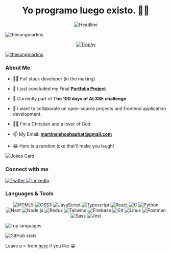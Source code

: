 <h1 align="center"> Yo programo luego existo. 👨‍💻 </h1>
 <div align="center">
  <img src="https://readme-typing-svg.herokuapp.com?color=0000FF&size=32&center=true&vCenter=true&width=600&height=50&lines=%F0%9F%91%8B+Hi,+I'm+Song+Martins;Passionate+Problem+Solver;👩‍💻+++Front-End+Engineer;Software+Engineer;Freelancer;Open-Source+Enthusiast" alt="Headline" />
 </div>

<p align="left">
 
 <img src="https://komarev.com/ghpvc/?username=thesongmartins&label=Profile%20views&color=0e75b6&style=flat" alt="thesongmartins" />
 
</p>

<div align="center">
  
  [![Trophy](https://github-profile-trophy.vercel.app/?username=thesongmartins&theme=darkhub&no-frame=true&margin-w=15)](https://github.com/ryo-ma/github-profile-trophy)
  
</div>

<p align="left"> 
 
 <a href="https://twitter.com/thesongmartins" target="blank"><img src="https://img.shields.io/twitter/follow/thesongmartins?logo=twitter&style=for-the-badge" alt="thesongmartins" /></a>

</p>

 ### About Me

- 👩‍💻 Full stack developer (in the making)

- 🔭 I just concluded my Final [**Portfolio Project**](https://github.com/thesongmartins/Re-Flect)

- 💬 Currently part of **The 100 days of ALXSE challenge**

- 👯 I want to collaborate on open-source projects and frontend application development.

- 🙇‍♀️ I'm a Christian and a lover of God.

- 📫 My Email: **martinsjehoshaphat@gmail.com**

- 😂 Here is a random joke that'll make you laugh!

![Jokes Card](https://readme-jokes.vercel.app/api?theme=gruvbox&borderColor=white)

### Connect with me
<div align="left">
  <a href="https://twitter.com/thesongmartins" target="_blank">
    <img src="https://img.shields.io/badge/Twitter-1DA1F2?style=for-the-badge&logo=twitter&logoColor=white" alt="Twitter" />
  </a>
  <a href="https://linkedin.com/in/thesongmartins" target="_blank">
    <img src="https://img.shields.io/badge/LinkedIn-0077B5?style=for-the-badge&logo=linkedin&logoColor=white" alt="LinkedIn" />
  </a>
</div>

<h3 align="left">Languages & Tools</h3>
<div align="center">
 
  ![HTML5](https://img.shields.io/badge/HTML5-E34F26?style=for-the-badge&logo=html5&logoColor=white)
  ![CSS3](https://img.shields.io/badge/CSS3-1572B6?style=for-the-badge&logo=css3&logoColor=white)
  ![JavaScript](https://img.shields.io/badge/JavaScript-F7DF1E?style=for-the-badge&logo=javascript&logoColor=black)
  ![Typescript](https://img.shields.io/badge/Typescript-1572B6?style=for-the-badge&logo=typescript&logoColor=white)
  ![React](https://img.shields.io/badge/React.js-20232A?style=for-the-badge&logo=react&logoColor=61DAFB)
  ![C](https://img.shields.io/badge/C-34796B?style=for-the-badge&logo=C&logoColor=61DAFB)
  ![Python](https://img.shields.io/badge/Python-34106B?style=for-the-badge&logo=Python&logoColor=93DAFB)
  ![Next](https://img.shields.io/badge/Next.js-000000?style=for-the-badge&logo=nextdotjs&logoColor=white)
  ![Node.js](https://img.shields.io/badge/Node.js-43853D?style=for-the-badge&logo=node.js&logoColor=white)
  ![Redux](https://img.shields.io/badge/Redux-593D88?style=for-the-badge&logo=redux&logoColor=white)
  ![Tailwind](https://img.shields.io/badge/Tailwind_CSS-38B2AC?style=for-the-badge&logo=tailwind-css&logoColor=white)
  ![Firebase](https://img.shields.io/badge/Firebase-FFCA28?style=for-the-badge&logo=firebase&logoColor=black)
  ![Git](https://img.shields.io/badge/Git-F05032?style=for-the-badge&logo=git&logoColor=white)
  ![Linux](https://img.shields.io/badge/Linux-FCC624?style=for-the-badge&logo=linux&logoColor=black)
  ![Postman](https://img.shields.io/badge/Postman-FF6C37?style=for-the-badge&logo=postman&logoColor=white)
  ![Sass](https://img.shields.io/badge/Sass-CC6699?style=for-the-badge&logo=sass&logoColor=white)
  ![Jest](https://img.shields.io/badge/Jest-C80698?style=for-the-badge&logo=jest&logoColor=white)  
</div>

<div align=left>
 
 ![Top languages](https://github-readme-stats-eight-theta.vercel.app/api/top-langs/?username=thesongmartins&layout=compact&langs_count=8&theme=gruvbox)
 
 ![GitHub stats](https://github-readme-stats.vercel.app/api?username=thesongmartins&show_icons=true&theme=gruvbox)
 
</div>

Leave a ⭐ from [here](https://github.com/thesongmartins/thesongmartins) if you like 😁
